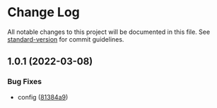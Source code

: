 # Change Log

All notable changes to this project will be documented in this file. See [standard-version](https://github.com/conventional-changelog/standard-version) for commit guidelines.

<a name="1.0.1"></a>
## 1.0.1 (2022-03-08)


### Bug Fixes

* config ([81384a9](https://github.com/SpiritQAQ/myresume/commit/81384a9))
